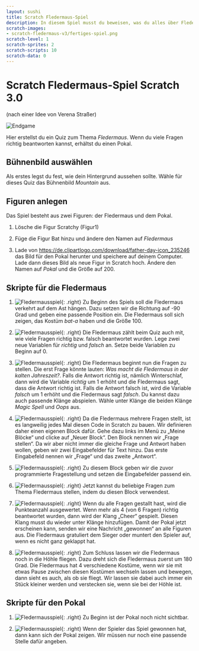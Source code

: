 ```yaml
---
layout: sushi
title: Scratch Fledermaus-Spiel
description: In diesem Spiel musst du beweisen, was du alles über Fledermäuse weißt
scratch-images:
- scratch-fledermaus-v3/fertiges-spiel.png
scratch-level: 1
scratch-sprites: 2
scratch-scripts: 10
scratch-data: 0
---
```


# Scratch Fledermaus-Spiel <span class="badge badge-scratch3">Scratch 3.0</span>

(nach einer Idee von Verena Straßer)

![Endgame](scratch-fledermaus-v3/fertiges-spiel.png)

Hier erstellst du ein Quiz zum Thema *Fledermaus*. Wenn du viele Fragen richtig beantworten kannst, erhältst du einen Pokal.

## Bühnenbild auswählen

Als erstes legst du fest, wie dein Hintergrund aussehen sollte. Wähle für dieses Quiz das Bühnenbild *Mountain* aus.

## Figuren anlegen

Das Spiel besteht aus zwei Figuren: der Fledermaus und dem Pokal.

1. Lösche die Figur Scratchy (Figur1)

1. Füge die Figur Bat hinzu und ändere den Namen auf *Fledermaus*
 
1. Lade von https://de.clipartlogo.com/download/father-day-icon_235246 das Bild für den Pokal herunter und speichere auf deinem Computer. Lade dann dieses Bild als neue Figur in Scratch hoch. Ändere den Namen auf *Pokal* und die Größe auf 200.

## Skripte für die Fledermaus

1. ![Fledermausspiel](scratch-fledermaus-v3/fledermaus-01.png){: .right}
Zu Beginn des Spiels soll die Fledermaus verkehrt auf dem Ast hängen. Dazu setzen wir die Richtung auf -90 Grad und geben eine passende Position ein. Die Fledermaus soll sich zeigen, das Kostüm *bat-a* haben und die Größe 100.

1. ![Fledermausspiel](scratch-fledermaus-v3/fledermaus-02.png){: .right}
Die Fledermaus zählt beim Quiz auch mit, wie viele Fragen richtig bzw. falsch beantwortet wurden. Lege zwei neue Variablen für *richtig* und *falsch* an. Setze beide Variablen zu Beginn auf 0.

1. ![Fledermausspiel](scratch-fledermaus-v3/fledermaus-03.png){: .right}
Die Fledermaus beginnt nun die Fragen zu stellen. Die erst Frage könnte lauten: *Was macht die Fledermaus in der kalten Jahreszeit?*. Falls die Antwort richtig ist, nämlich Winterschlaf, dann wird die Variable *richtig* um 1 erhöht und die Fledermaus sagt, dass die Antwort richtig ist. Falls die Antwort falsch ist, wird die Variable *falsch* um 1 erhöht und die Fledermaus sagt *falsch*. Du kannst dazu auch passende Klänge abspielen. Wähle unter Klänge die beiden Klänge *Magic Spell* und *Oops* aus.

1. ![Fledermausspiel](scratch-fledermaus-v3/fledermaus-04.png){: .right}
Da die Fledermaus mehrere Fragen stellt, ist es langweilig jedes Mal diesen Code in Scratch zu bauen. Wir definieren daher einen eigenen Block dafür. Gehe dazu links im Menü zu „Meine Blöcke“ und clicke auf „Neuer Block“. Den Block nennen wir „Frage stellen“. Da wir aber nicht immer die gleiche Frage und Antwort haben wollen, geben wir zwei Eingabefelder für Text hinzu. Das erste Eingabefeld nennen wir „Frage“ und das zweite „Antwort“.

1. ![Fledermausspiel](scratch-fledermaus-v3/fledermaus-05.png){: .right}
Zu diesem Block geben wir die zuvor programmierte Fragestellung und setzen die Eingabefelder passend ein.

1. ![Fledermausspiel](scratch-fledermaus-v3/fledermaus-06.png){: .right}
Jetzt kannst du beliebige Fragen zum Thema Fledermaus stellen, indem du diesen Block verwendest.

1. ![Fledermausspiel](scratch-fledermaus-v3/fledermaus-07.png){: .right}
Wenn du alle Fragen gestallt hast, wird die Punkteanzahl ausgewertet. Wenn mehr als 4 (von 6 Fragen) richtig beantwortet wurden, dann wird der Klang „Cheer“ gespielt.
Diesen Klang musst du wieder unter Klänge hinzufügen. Damit der Pokal jetzt erscheinen kann, senden wir eine Nachricht „gewonnen“ an alle Figuren aus. Die Fledermaus gratuliert dem Sieger oder muntert den Spieler auf, wenn es nicht ganz geklappt hat.

1. ![Fledermausspiel](scratch-fledermaus-v3/fledermaus-08.png){: .right}
Zum Schluss lassen wir die Fledermaus noch in die Höhle fliegen. Dazu dreht sich die Fledermaus zuerst um 180 Grad. Die Fledermaus hat 4 verschiedene Kostüme, wenn wir sie mit etwas Pause zwischen diesen Kostümen wechseln lassen und bewegen, dann sieht es auch, als ob sie fliegt. Wir lassen sie dabei auch immer ein Stück kleiner werden und verstecken sie, wenn sie bei der Höhle ist.

## Skripte für den Pokal

1. ![Fledermausspiel](scratch-fledermaus-v3/pokal-01.png){: .right}
Zu Beginn ist der Pokal noch nicht sichtbar.

1. ![Fledermausspiel](scratch-fledermaus-v3/pokal-02.png){: .right}
Wenn der Spieler das Spiel gewonnen hat, dann kann sich der Pokal zeigen. Wir müssen nur noch eine passende Stelle dafür angeben.
